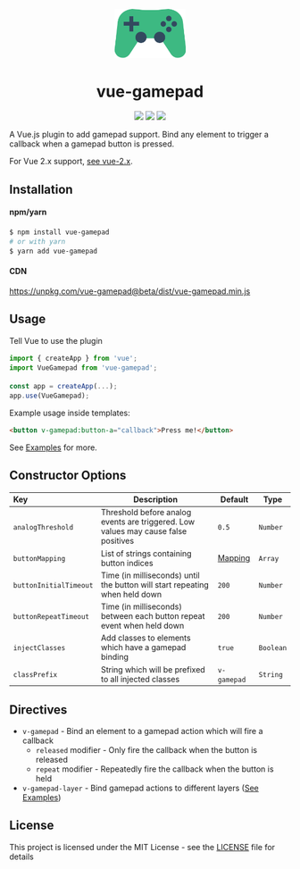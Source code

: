 <p align="center"><img width="128px" src="./assets/logo.svg" alt="Vue Gamepad logo"></p>
<h1 align="center">vue-gamepad</h1>

<p align="center">
  <img src="https://img.shields.io/travis/com/aaronkirkham/vue-gamepad.svg" />
  <img src="https://img.shields.io/github/size/aaronkirkham/vue-gamepad/dist/vue-gamepad.min.js.svg" />
  <img src="https://img.shields.io/github/license/aaronkirkham/vue-gamepad.svg" />
</p>

A Vue.js plugin to add gamepad support. Bind any element to trigger a callback when a gamepad button is pressed.

For Vue 2.x support, [see vue-2.x](https://github.com/aaronkirkham/vue-gamepad/tree/vue-2.x).

## Installation
#### npm/yarn
```bash
$ npm install vue-gamepad
# or with yarn
$ yarn add vue-gamepad
```

#### CDN
https://unpkg.com/vue-gamepad@beta/dist/vue-gamepad.min.js

## Usage
Tell Vue to use the plugin
```js
import { createApp } from 'vue';
import VueGamepad from 'vue-gamepad';

const app = createApp(...);
app.use(VueGamepad);
```

Example usage inside templates:
```html
<button v-gamepad:button-a="callback">Press me!</button>
```

See [Examples](examples/2.x/) for more.

## Constructor Options
|Key|Description|Default|Type|
|:---|---|---|---|
|`analogThreshold`|Threshold before analog events are triggered. Low values may cause false positives|`0.5`|`Number`|
|`buttonMapping`|List of strings containing button indices|[Mapping](src/options.ts#L2)|`Array`|
|`buttonInitialTimeout`|Time (in milliseconds) until the button will start repeating when held down|`200`|`Number`|
|`buttonRepeatTimeout`|Time (in milliseconds) between each button repeat event when held down|`200`|`Number`|
|`injectClasses`|Add classes to elements which have a gamepad binding|`true`|`Boolean`|
|`classPrefix`|String which will be prefixed to all injected classes|`v-gamepad`|`String`|

## Directives
- `v-gamepad` - Bind an element to a gamepad action which will fire a callback
  - `released` modifier - Only fire the callback when the button is released
  - `repeat` modifier - Repeatedly fire the callback when the button is held
- `v-gamepad-layer` - Bind gamepad actions to different layers ([See Examples](examples/2.x/layers/))

## License
This project is licensed under the MIT License - see the [LICENSE](LICENSE) file for details
